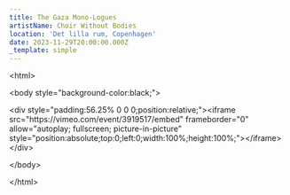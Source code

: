 ```yaml
---
title: The Gaza Mono-Logues
artistName: Choir Without Bodies
location: 'Det lilla rum, Copenhagen'
date: 2023-11-29T20:00:00.000Z
_template: simple
---
```


\<html>

\<body style="background-color:black;">

\<div style="padding:56.25% 0 0 0;position:relative;">\<iframe src="https\://vimeo.com/event/3919517/embed" frameborder="0" allow="autoplay; fullscreen; picture-in-picture" style="position:absolute;top:0;left:0;width:100%;height:100%;">\</iframe>\</div>

\</body>

\</html>
